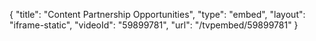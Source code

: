 {
    "title": "Content Partnership Opportunities",
    "type": "embed",
    "layout": "iframe-static",
    "videoId": "59899781",
    "url": "\/tvpembed\/59899781"
}